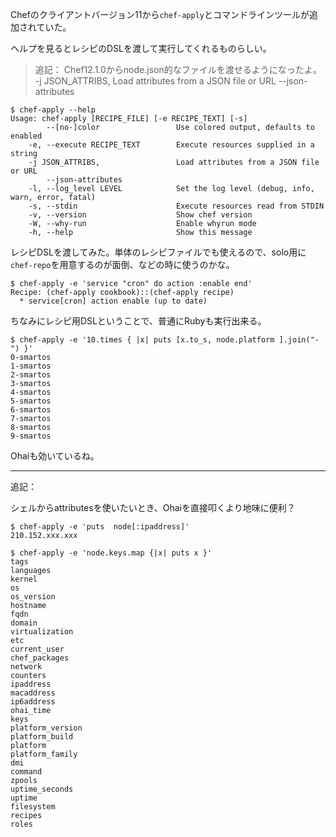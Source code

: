 

Chefのクライアントバージョン11から`chef-apply`とコマンドラインツールが追加されていた。

ヘルプを見るとレシピのDSLを渡して実行してくれるものらしい。

> 追記： Chef12.1.0からnode.json的なファイルを渡せるようになったよ。
>     -j JSON_ATTRIBS,                 Load attributes from a JSON file or URL
>        --json-attributes



```bash:Shell-Out
$ chef-apply --help
Usage: chef-apply [RECIPE_FILE] [-e RECIPE_TEXT] [-s]
        --[no-]color                 Use colored output, defaults to enabled
    -e, --execute RECIPE_TEXT        Execute resources supplied in a string
    -j JSON_ATTRIBS,                 Load attributes from a JSON file or URL
        --json-attributes
    -l, --log_level LEVEL            Set the log level (debug, info, warn, error, fatal)
    -s, --stdin                      Execute resources read from STDIN
    -v, --version                    Show chef version
    -W, --why-run                    Enable whyrun mode
    -h, --help                       Show this message
```


レシピDSLを渡してみた。単体のレシピファイルでも使えるので、solo用に`chef-repo`を用意するのが面倒、などの時に使うのかな。

```bash:Shell-Out
$ chef-apply -e 'service "cron" do action :enable end'         
Recipe: (chef-apply cookbook)::(chef-apply recipe)
  * service[cron] action enable (up to date)
```

ちなみにレシピ用DSLということで、普通にRubyも実行出来る。

```bash:Shell-Out
$ chef-apply -e '10.times { |x| puts [x.to_s, node.platform ].join("-") }'
0-smartos
1-smartos
2-smartos
3-smartos
4-smartos
5-smartos
6-smartos
7-smartos
8-smartos
9-smartos
```

Ohaiも効いているね。

----

追記：


シェルからattributesを使いたいとき、Ohaiを直接叩くより地味に便利？

```bash:Shell-Out
$ chef-apply -e 'puts  node[:ipaddress]'
210.152.xxx.xxx
```

```bash:Shell-Out
$ chef-apply -e 'node.keys.map {|x| puts x }'      
tags
languages
kernel
os
os_version
hostname
fqdn
domain
virtualization
etc
current_user
chef_packages
network
counters
ipaddress
macaddress
ip6address
ohai_time
keys
platform_version
platform_build
platform
platform_family
dmi
command
zpools
uptime_seconds
uptime
filesystem
recipes
roles
```
